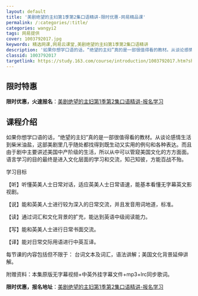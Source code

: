 ```yaml
---
layout: default
title: '美剧绝望的主妇第1季第2集口语精讲-限时优惠-网易精品课'
permalink: /:categories/:title/
categories: wangyi2
tags: 网易提供
cover: 1003792017.jpg
keywords: 精选网课,网易云课堂,美剧绝望的主妇第1季第2集口语精讲
description: '如果你想学口语的话，“绝望的主妇”真的是一部很值得看的教材。从谈论感情生活到柴米油盐，这部美剧里几乎随处都找得到既生动又'
classid: 1003792017
targetlink: https://study.163.com/course/introduction/1003792017.htm?share=1&shareId=1025206652&utm_campaign=share&utm_medium=iphoneShare&utm_source=&utm_u=1025206652
---
```


## 限时特惠

**限时优惠，火速报名**：[美剧绝望的主妇第1季第2集口语精讲-报名学习](https://study.163.com/course/introduction/1003792017.htm?share=1&shareId=1025206652&utm_campaign=share&utm_medium=iphoneShare&utm_source=&utm_u=1025206652)

## 课程介绍

如果你想学口语的话，“绝望的主妇”真的是一部很值得看的教材。从谈论感情生活到柴米油盐，这部美剧里几乎随处都找得到既生动又实用的例句和各种表达。而且由于剧中主要讲述美国中产阶级的生活，所以从中可以管窥美国文化的方方面面。语言学习的目的最终是进入文化层面的学习和交流，知己知彼，方能百战不殆。 

学习目标 

【听】听懂英美人士日常对话，适应英美人士日常语速，能基本看懂无字幕英文影视剧。 

【说】能和英美人士进行较为深入的日常交流，并且发音用词地道，标准。 

【读】通过词汇和文化背景的扩充，能达到英语中级阅读能力。 

【写】能和英美人士进行日常书面交流。 

【译】能对日常交际用语进行中英互译。 

每节课的内容包括但不限于： 台词文本及词汇，语法讲解；美国文化背景延伸讲解。

附赠资料：本集原版无字幕视频+中英外挂字幕文件+mp3+lrc同步歌词。

**限时优惠，报名地址**：[美剧绝望的主妇第1季第2集口语精讲-报名学习](https://study.163.com/course/introduction/1003792017.htm?share=1&shareId=1025206652&utm_campaign=share&utm_medium=iphoneShare&utm_source=&utm_u=1025206652)

